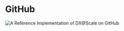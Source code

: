 # GitHub

![A Reference Implementation of DX@Scale on GitHub](../../.gitbook/assets/reference-implementation.png)

